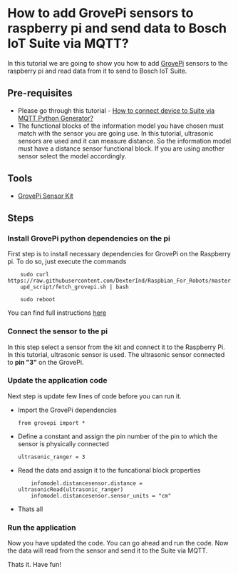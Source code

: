 # How to add GrovePi sensors to raspberry pi and send data to Bosch IoT Suite via MQTT?

In this tutorial we are going to show you how to add [GrovePi](https://www.dexterindustries.com/grovepi/) sensors to the raspberry pi and read data from it to send to Bosch IoT Suite.

## Pre-requisites

* Please go through this tutorial - [How to connect device to Suite via MQTT Python Generator?](tutorial-connect_device_via_mqtt_python_generator.md)
* The functional blocks of the information model you have chosen must match with the sensor you are going use. In this tutorial, ultrasonic sensors are used and it can measure distance. So the information model must have a distance sensor functional block. If you are using another sensor select the model accordingly.

## Tools

* [GrovePi Sensor Kit](https://www.dexterindustries.com/grovepi/)

## Steps

### Install GrovePi python dependencies on the pi

First step is to install necessary dependencies for GrovePi on the Raspberry pi. To do so, just execute the commands 

```
	sudo curl https://raw.githubusercontent.com/DexterInd/Raspbian_For_Robots/master
	upd_script/fetch_grovepi.sh | bash

	sudo reboot

```

You can find full instructions [here](https://www.dexterindustries.com/GrovePi/get-started-with-the-grovepi/setting-software/)

### Connect the sensor to the pi

In this step select a sensor from the kit and connect it to the Raspberry Pi. In this tutorial, ultrasonic sensor is used. The ultrasonic sensor connected to **pin "3"** on the GrovePi.

### Update the application code

Next step is update few lines of code before you can run it.

* Import the GrovePi dependencies

	```
	from grovepi import *	
	``` 
* Define a constant and assign the pin number of the pin to which the sensor is physically connected

	```
	ultrasonic_ranger = 3
	```
* Read the data and assign it to the funcational block properties

	```
	    infomodel.distancesensor.distance = ultrasonicRead(ultrasonic_ranger)
    	infomodel.distancesensor.sensor_units = "cm"
	```
* Thats all

### Run the application

Now you have updated the code. You can go ahead and run the code. Now the data will read from the sensor and send it to the Suite via MQTT.

Thats it. Have fun!


